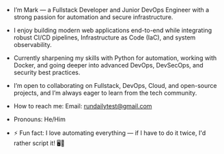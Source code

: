 - I’m Mark — a Fullstack Developer and Junior DevOps Engineer with a strong passion for automation and secure infrastructure.

- I enjoy building modern web applications end-to-end while integrating robust CI/CD pipelines, Infrastructure as Code (IaC), and system observability.

- Currently sharpening my skills with Python for automation, working with Docker, and going deeper into advanced DevOps, DevSecOps, and security best practices.

-  I’m open to collaborating on Fullstack, DevOps, Cloud, and open-source projects, and I’m always eager to learn from the tech community.

-  How to reach me:
Email: rundailytest@gmail.com

- Pronouns: He/Him

- ⚡ Fun fact: I love automating everything — if I have to do it twice, I'd rather script it! 🖥️🚀

<!---
codest40/codest40 is a ✨ special ✨ repository because its `README.md` (this file) appears on your GitHub profile.
You can click the Preview link to take a look at your changes.
--->
